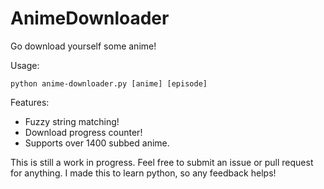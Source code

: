 AnimeDownloader
===============

Go download yourself some anime!

Usage:

    python anime-downloader.py [anime] [episode]

Features:
 * Fuzzy string matching!
 * Download progress counter!
 * Supports over 1400 subbed anime.

This is still a work in progress. Feel free to submit an issue or pull request for anything. I made this to learn python, so any feedback helps!

